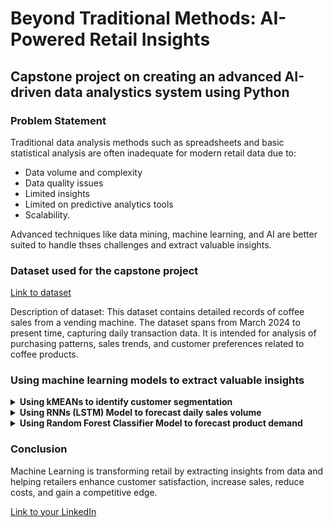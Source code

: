 # Beyond Traditional Methods: AI-Powered Retail Insights

## Capstone project on creating an advanced AI-driven data analystics system using Python

### Problem Statement
Traditional data analysis methods such as spreadsheets and basic statistical analysis are often inadequate for modern retail data due to:
- Data volume and complexity
- Data quality issues
- Limited insights
- Limited on predictive analytics tools
- Scalability.

Advanced techniques like data mining, machine learning, and AI are better suited to handle thses challenges and extract valuable insights.

### Dataset used for the capstone project
[Link to dataset](https://www.kaggle.com/datasets/ihelon/coffee-sales/data)

Description of dataset:
This dataset contains detailed records of coffee sales from a vending machine. The dataset spans from March 2024 to present time, capturing daily transaction data. It is intended for analysis of purchasing patterns, sales trends, and customer preferences related to coffee products.

### Using machine learning models to extract valuable insights

<details>
<summary><b>Using kMEANs to identify customer segmentation</b></summary>

<img width="456" alt="image" src="https://github.com/user-attachments/assets/fef1d277-e73b-48df-8d26-7456fbf5c988">
Screenshot of elbow plot

Based on the elbow plot, decided on k value equal to 3 because it is where the SSE begins to flatten out and see an inflection point. 

<img width="488" alt="image" src="https://github.com/user-attachments/assets/0d053ae4-1231-4611-865d-b95bb992b9b2">
Screenshot of kMeans scatterplot


**Scatterplot Observation**

The scatter plot illustrates the relationship between average spending and purchase frequency for a group of customer. Each dot represents a customer, with its position on the graph determined by their average spending and purchase frequency. 

**Left cluster:**
This cluster likely to represents customers who make infrequent but high-value purchases. They might be looking for premium coffee and are willing to pay a premium price. However, there is also some distinct customers on the bottom of this cluster buying low-value purchase in the group.

**Middle cluster:**
This cluster likely to represents customer who are regular buyers and are willing to spend a moderate amount on the coffee. They might be looking for value and convenience.

**Right cluster:**
This cluster likely to represents a mix of customers who are either high-value buyers or regular buyers seeking value. They are both highly engaged and frequent customers. 

**Overall conclusion:**
The clusters might also represent different stages of customer lifecycle. For example, the left cluster could represent new customers or customers who happened to passby the vending machine, while middle and right clusters could represent loyal and repeat customer. 

**Why choose kMeans Model?**

It is a popular choice for customer segmentation due to it simplicity, efficiency and scalability. It automatically group customer based on their similarity in terms of the calculated metrics. 

</details>

<details>
<summary><b>Using RNNs (LSTM) Model to forecast daily sales volume</b></summary>

<img width="442" alt="image" src="https://github.com/user-attachments/assets/954028d4-187c-4482-9860-83fbefd3aba7">
Screenshot of LSTM Model

Model's RMSE score: 112.41933002358847


**LSTM Chart Observation**

The chart shows the actual vs. predicted values of the sales amount for each day. 

**Overall performance:**
The model shows a moderate level of accuracy in predicting the value. There is a clear trend that the model follows but there are also noticeable deviations between the actual and predicted values. The RMSE value of 112.42 indicates that the model's predictions are, on average, off by about $112.42 from the actual value. 

**Specific observation:**
The model tends to underpredict the peaks and overpredict the troughs. There are a few instances where the model's prediction deviate significantly from the actual values. The model seems to struggle with capturing the sharp fluctuations in the data. 

**Conclusion:**
The model demonsrates moderate accuracy in predicting values. However, there are areas where the model could be improved, such as capturing sharp fluctations and reducing the overall prediction error. 

**Why choose LSTM model?**

LSTM is specialized RNN well-suited for time series forecasting due to its ability to handle long-term dependencies. It uses "gates" to control information flow and avoids the vanishing gradient problem, making it ideal for capturing trends, seasonality and complex pattern. 

</details>

<details>
<summary><b>Using Random Forest Classifier Model to forecast product demand</b></summary>

![image](https://github.com/user-attachments/assets/4696d3e3-48ec-45dd-8bfa-023107b1e425)
Screenshot of RFC Model Prediction

![image](https://github.com/user-attachments/assets/dbfef955-fe05-4ee4-a92a-dc1ede840dcd)
Screenshot of RFC Model Classification Report


**Obervation on the Random Forecast Classification Model**

**Overall performance:**
The model achieves and overall accuracy of 73%, indicating that it correctly predicts the coffee order in approximately 73% of the cases. The macro average of precision, recall, and F1-score is 0.60, 0.61, and 0.60 respectively, suggesting that the model's performance is relatively balanced across different classes. 

**Class-wise performance:**
Class 0 has the highest precision and recall, indicating that the model is accurate in predicting this class. Class 3 has a precision and recall of 0, suggesting that the model is unable to correctly predict any instances of this class. Other classes exhibit varying levels of precision and recall, with some performing better than others. 

**Conclusion:**
The RFC model demonstrates moderate accuracy in predicting coffee orders. While the model performs well for some classes, it struggles with other, particularly class 3.

**Why choose RFC model?**

RFC has the ability to handle non-linear relationships, providing feature importance, and reduce overfitting. It's suitable for complex data, handles missing values well, and can be applied to large datasets.

</details>

### Conclusion
Machine Learning is transforming retail by extracting insights from data and helping retailers enhance customer satisfaction, increase sales, reduce costs, and gain a competitive edge.

[Link to your LinkedIn](https://www.linkedin.com/in/lizz-tan-li-ying-59639910b/)
